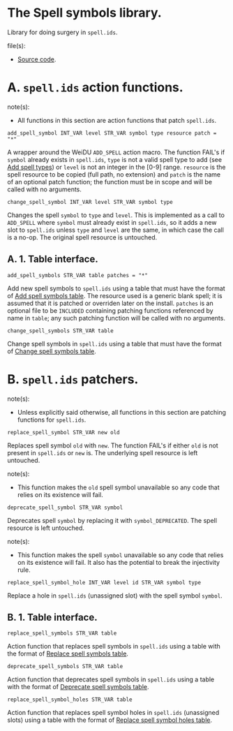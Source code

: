 # The Spell symbols library.

Library for doing surgery in `spell.ids`.

file(s):

* [Source code](../../spell_symbols.tpa).

# A. `spell.ids` action functions.

note(s):
* All functions in this section are action functions that patch `spell.ids`.

`add_spell_symbol INT_VAR level STR_VAR symbol type resource patch = "*"`

A wrapper around the WeiDU `ADD_SPELL` action macro. The function FAIL's if `symbol` already exists in `spell.ids`, `type` is not a valid spell type to add (see [Add spell types](../../resources/2da/spells/add_types.2da)) or `level` is not an integer in the [0-9] range. `resource` is the spell resource to be copied (full path, no extension) and `patch` is the name of an optional patch function; the function must be in scope and will be called with no arguments.

`change_spell_symbol INT_VAR level STR_VAR symbol type`

Changes the spell `symbol` to `type` and `level`. This is implemented as a call to `ADD_SPELL` where `symbol` must already exist in `spell.ids`, so it adds a new slot to `spell.ids` unless `type` and `level` are the same, in which case the call is a no-op. The original spell resource is untouched.

## A. 1. Table interface.

`add_spell_symbols STR_VAR table patches = "*"`

Add new spell symbols to `spell.ids` using a table that must have the format of [Add spell symbols table](../../resources/2da/templates/add_symbols.2da). The resource used is a generic blank spell; it is assumed that it is patched or overriden later on the install. `patches` is an optional file to be `INCLUDED` containing patching functions referenced by name in `table`; any such patching function will be called with no arguments.

`change_spell_symbols STR_VAR table`

Change spell symbols in `spell.ids` using a table that must have the format of [Change spell symbols table](../../resources/2da/templates/change_symbols.2da).

# B. `spell.ids` patchers.

note(s):
* Unless explicitly said otherwise, all functions in this section are patching functions for `spell.ids`.

`replace_spell_symbol STR_VAR new old`

Replaces spell symbol `old` with `new`. The function FAIL's if either `old` is not present in `spell.ids` or `new` is. The underlying spell resource is left untouched.

note(s):
* This function makes the `old` spell symbol unavailable so any code that relies on its existence will fail.

`deprecate_spell_symbol STR_VAR symbol`

Deprecates spell `symbol` by replacing it with `symbol_DEPRECATED`. The spell resource is left untouched.

note(s):
* This function makes the spell `symbol` unavailable so any code that relies on its existence will fail. It also has the potential to break the injectivity rule.

`replace_spell_symbol_hole INT_VAR level id STR_VAR symbol type`

Replace a hole in `spell.ids` (unassigned slot) with the spell symbol `symbol`.

## B. 1. Table interface.

`replace_spell_symbols STR_VAR table`

Action function that replaces spell symbols in `spell.ids` using a table with the format of [Replace spell symbols table](../../resources/2da/templates/replace_symbols.2da).

`deprecate_spell_symbols STR_VAR table`

Action function that deprecates spell symbols in `spell.ids` using a table with the format of [Deprecate spell symbols table](../../resources/2da/templates/deprecate_symbols.2da).

`replace_spell_symbol_holes STR_VAR table`

Action function that replaces spell symbol holes in `spell.ids` (unassigned slots) using a table with the format of [Replace spell symbol holes table](../../resources/2da/templates/replace_symbol_holes.2da).
